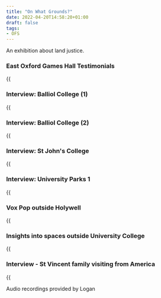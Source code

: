 ```yaml
---
title: "On What Grounds?"
date: 2022-04-20T14:58:20+01:00
draft: false
tags:
- OFS
---
```


An exhibition about land justice.

### East Oxford Games Hall Testimonials

{{<audio src="audio/landjustice/Games Hall Testimonials.mp3" >}}

### Interview: Balliol College (1)

{{<audio src="audio/landjustice/Interview Balliol college 1.mp3" >}}


### Interview: Balliol College (2)

{{<audio src="audio/landjustice/Interview Balliol College 2.mp3" >}}

### Interview: St John's College

{{<audio src="audio/landjustice/Interview St Johns college 1.mp3" >}}

### Interview: University Parks 1

{{<audio src="audio/landjustice/Interview University Parks 1.mp3" >}}

### Vox Pop outside Holywell

{{<audio src="audio/landjustice/Logan - Vix pop on the open day outside Holywell 125.mp4">}}

### Insights into spaces outside University College

{{<audio src="audio/landjustice/Logan - Insights into spaces outside university college.mp4">}}

### Interview - St Vincent family visiting from America

{{<audio src="audio/landjustice/Logan - St Vincent family visiting from America at University College.mp4">}}


Audio recordings provided by Logan